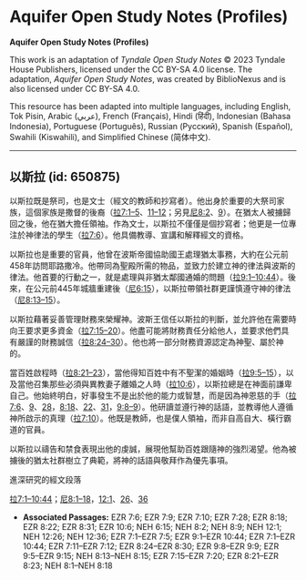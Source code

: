 # Aquifer Open Study Notes (Profiles)

**Aquifer Open Study Notes (Profiles)**

This work is an adaptation of *Tyndale Open Study Notes* © 2023 Tyndale House Publishers, licensed under the CC BY\-SA 4\.0 license. The adaptation, *Aquifer Open Study Notes*, was created by BiblioNexus and is also licensed under CC BY\-SA 4\.0\.

This resource has been adapted into multiple languages, including English, Tok Pisin, Arabic (عربي), French (Français), Hindi (हिंदी), Indonesian (Bahasa Indonesia), Portuguese (Português), Russian (Русский), Spanish (Español), Swahili (Kiswahili), and Simplified Chinese (简体中文).



--------------------------------

## 以斯拉 (id: 650875)

以斯拉既是祭司，也是文士（經文的教師和抄寫者）。他出身於重要的大祭司家族，這個家族是撒督的後裔（[拉7:1–5](https://ref.ly/Ezra7:1-Ezra7:5)、[11–12](https://ref.ly/Ezra7:11-Ezra7:12)；另見[尼8:2](https://ref.ly/Neh8:2)、[9](https://ref.ly/Neh8:9)）。在猶太人被擄歸回之後，他在猶大擔任領袖。作為文士，以斯拉不僅僅是個抄寫者；他更是一位專注於神律法的學生（[拉7:6](https://ref.ly/Ezra7:6)）。他具備教導、宣講和解釋經文的資格。

以斯拉也是重要的官員，他曾在波斯帝國協助國王處理猶太事務，大約在公元前458年訪問耶路撒冷。他帶同為聖殿所需的物品，並致力於建立神的律法與波斯的律法。他首要的行動之一，就是處理與非猶太鄰國通婚的問題（[拉9:1–10:44](https://ref.ly/Ezra9:1-Ezra10:44)）。後來，在公元前445年城牆重建後（[尼6:15](https://ref.ly/Neh6:15)），以斯拉帶領社群更謹慎遵守神的律法（[尼8:13–15](https://ref.ly/Neh8:13-Neh8:15)）。

以斯拉藉著妥善管理財務來榮耀神。波斯王信任以斯拉的判斷，並允許他在需要時向王要求更多資金（[拉7:15–20](https://ref.ly/Ezra7:15-Ezra7:20)）。他盡可能將財務責任分給他人，並要求他們具有嚴謹的財務誠信（[拉8:24–30](https://ref.ly/Ezra8:24-Ezra8:30)）。他也將一部分財務資源認定為神聖、屬於神的。

當百姓啟程時（[拉8:21–23](https://ref.ly/Ezra8:21-Ezra8:23)），當他得知百姓中有不聖潔的婚姻時（[拉9:5–15](https://ref.ly/Ezra9:5-Ezra9:15)），以及當他召集那些必須與異教妻子離婚之人時（[拉10:6](https://ref.ly/Ezra10:6)），以斯拉總是在神面前謙卑自己。他始終明白，好事發生不是出於他的能力或智慧，而是因為神恩慈的手（[拉7:6](https://ref.ly/Ezra7:6)、[9](https://ref.ly/Ezra7:9)、[28](https://ref.ly/Ezra7:28)，[8:18](https://ref.ly/Ezra8:18)、[22](https://ref.ly/Ezra8:22)、[31](https://ref.ly/Ezra8:31)，[9:8–9](https://ref.ly/Ezra9:8-Ezra9:9)）。他研讀並遵行神的話語，並教導他人遵循神所啟示的真理（[拉7:10](https://ref.ly/Ezra7:10)）。他既是教師，也是僕人領袖，而非自高自大、橫行霸道的官員。

以斯拉以禱告和禁食表現出他的虔誠，展現他幫助百姓跟隨神的強烈渴望。他為被擄後的猶太社群樹立了典範，將神的話語與敬拜作為優先事項。

進深研究的經文段落

[拉7:1–10:44](https://ref.ly/Ezra7:1-Ezra10:44)；[尼8:1–18](https://ref.ly/Neh8:1-Neh8:18)，[12:1](https://ref.ly/Neh12:1)、[26](https://ref.ly/Neh12:26)、[36](https://ref.ly/Neh12:36)

* **Associated Passages:** EZR 7:6; EZR 7:9; EZR 7:10; EZR 7:28; EZR 8:18; EZR 8:22; EZR 8:31; EZR 10:6; NEH 6:15; NEH 8:2; NEH 8:9; NEH 12:1; NEH 12:26; NEH 12:36; EZR 7:1–EZR 7:5; EZR 9:1–EZR 10:44; EZR 7:1–EZR 10:44; EZR 7:11–EZR 7:12; EZR 8:24–EZR 8:30; EZR 9:8–EZR 9:9; EZR 9:5–EZR 9:15; NEH 8:13–NEH 8:15; EZR 7:15–EZR 7:20; EZR 8:21–EZR 8:23; NEH 8:1–NEH 8:18

